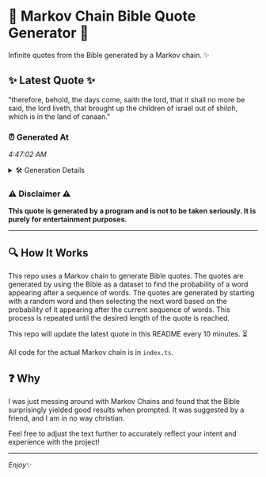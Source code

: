 # 📖 Markov Chain Bible Quote Generator 📖

Infinite quotes from the Bible generated by a Markov chain. ✨

## ✨ Latest Quote ✨
"therefore, behold, the days come, saith the lord, that it shall no more be said, the lord liveth, that brought up the children of israel out of shiloh, which is in the land of canaan."

### ⏰ Generated At
*4:47:02 AM*

<details>
    <summary>🛠️ Generation Details</summary>
    <p>
        <strong>🌱 Seed:</strong> therefore,<br>
        <strong>🔄 Iterations:</strong> 34<br>
        <strong>📜 Context History:</strong><br>[ therefore, ]: behold,<br>[ therefore,, behold, ]: the<br>[ therefore,, behold,, the ]: days<br>[ therefore,, behold,, the, days ]: come,<br>[ therefore,, behold,, the, days, come, ]: saith<br>[ therefore,, behold,, the, days, come,, saith ]: the<br>[ behold,, the, days, come,, saith, the ]: lord,<br>[ the, days, come,, saith, the, lord, ]: that<br>[ days, come,, saith, the, lord,, that ]: it<br>[ come,, saith, the, lord,, that, it ]: shall<br>[ saith, the, lord,, that, it, shall ]: no<br>[ the, lord,, that, it, shall, no ]: more<br>[ lord,, that, it, shall, no, more ]: be<br>[ that, it, shall, no, more, be ]: said,<br>[ it, shall, no, more, be, said, ]: the<br>[ shall, no, more, be, said,, the ]: lord<br>[ no, more, be, said,, the, lord ]: liveth,<br>[ more, be, said,, the, lord, liveth, ]: that<br>[ be, said,, the, lord, liveth,, that ]: brought<br>[ said,, the, lord, liveth,, that, brought ]: up<br>[ the, lord, liveth,, that, brought, up ]: the<br>[ lord, liveth,, that, brought, up, the ]: children<br>[ liveth,, that, brought, up, the, children ]: of<br>[ that, brought, up, the, children, of ]: israel<br>[ brought, up, the, children, of, israel ]: out<br>[ up, the, children, of, israel, out ]: of<br>[ the, children, of, israel, out, of ]: shiloh,<br>[ children, of, israel, out, of, shiloh, ]: which<br>[ of, israel, out, of, shiloh,, which ]: is<br>[ israel, out, of, shiloh,, which, is ]: in<br>[ out, of, shiloh,, which, is, in ]: the<br>[ of, shiloh,, which, is, in, the ]: land<br>[ shiloh,, which, is, in, the, land ]: of<br>[ which, is, in, the, land, of ]: canaan.<br>
    </p>
</details>

### ⚠️ Disclaimer ⚠️
**This quote is generated by a program and is not to be taken seriously. It is purely for entertainment purposes.**

---

## 🔍 How It Works

This repo uses a Markov chain to generate Bible quotes. The quotes are generated by using the Bible as a dataset to find the probability of a word appearing after a sequence of words. The quotes are generated by starting with a random word and then selecting the next word based on the probability of it appearing after the current sequence of words. This process is repeated until the desired length of the quote is reached.

This repo will update the latest quote in this README every 10 minutes. ⏳

All code for the actual Markov chain is in `index.ts`.

## ❓ Why

I was just messing around with Markov Chains and found that the Bible surprisingly yielded good results when prompted. 
It was suggested by a friend, and I am in no way christian.

Feel free to adjust the text further to accurately reflect your intent and experience with the project!

---

*Enjoy*✨
